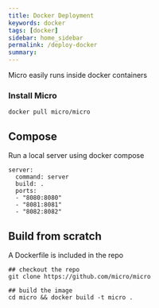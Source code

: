 ```yaml
---
title: Docker Deployment
keywords: docker
tags: [docker]
sidebar: home_sidebar
permalink: /deploy-docker
summary: 
---
```


Micro easily runs inside docker containers

### Install Micro

```
docker pull micro/micro
```

## Compose

Run a local server using docker compose

```
server:
  command: server
  build: .
  ports:
  - "8080:8080"
  - "8081:8081"
  - "8082:8082"
```

## Build from scratch

A Dockerfile is included in the repo

```
## checkout the repo
git clone https://github.com/micro/micro

## build the image
cd micro && docker build -t micro .
```

